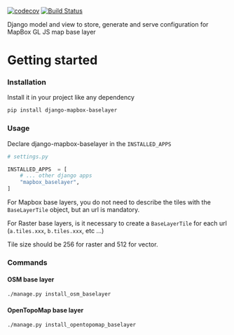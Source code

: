 [![codecov](https://codecov.io/gh/makinacorpus/django-mapbox-baselayer/branch/master/graph/badge.svg)](https://codecov.io/gh/makinacorpus/django-mapbox-baselayer)
[![Build Status](https://travis-ci.org/makinacorpus/django-mapbox-baselayer.svg?branch=master)](https://travis-ci.org/makinacorpus/django-mapbox-baselayer)


Django model and view to store, generate and serve configuration for MapBox GL JS map base layer


# Getting started
### Installation
Install it in your project like any dependency
```bash
pip install django-mapbox-baselayer
```

### Usage
Declare django-mapbox-baselayer in the `INSTALLED_APPS`
```python
# settings.py

INSTALLED_APPS  = [
    # ... other django apps
    "mapbox_baselayer",
]
```

For Mapbox base layers, you do not need to describe the tiles with the `BaseLayerTile` object, but an url is mandatory.

For Raster base layers, is it necessary to create a `BaseLayerTile` for each url (`a.tiles.xxx`, `b.tiles.xxx`, etc ...)

Tile size should be 256 for raster and 512 for vector.

### Commands

#### OSM base layer

```bash
./manage.py install_osm_baselayer
```

#### OpenTopoMap base layer

```bash
./manage.py install_opentopomap_baselayer
```
